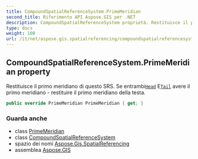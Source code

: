 ```yaml
---
title: CompoundSpatialReferenceSystem.PrimeMeridian
second_title: Riferimento API Aspose.GIS per .NET
description: CompoundSpatialReferenceSystem proprietà. Restituisce il primo meridiano di questo SRS. Se entrambiHead ETail avere il primo meridiano  restituire il primo meridiano della testa.
type: docs
weight: 100
url: /it/net/aspose.gis.spatialreferencing/compoundspatialreferencesystem/primemeridian/
---
```

## CompoundSpatialReferenceSystem.PrimeMeridian property

Restituisce il primo meridiano di questo SRS. Se entrambi[`Head`](../head/) E[`Tail`](../tail/) avere il primo meridiano - restituire il primo meridiano della testa.

```csharp
public override PrimeMeridian PrimeMeridian { get; }
```

### Guarda anche

* class [PrimeMeridian](../../primemeridian/)
* class [CompoundSpatialReferenceSystem](../)
* spazio dei nomi [Aspose.Gis.SpatialReferencing](../../compoundspatialreferencesystem/)
* assemblea [Aspose.GIS](../../../)


